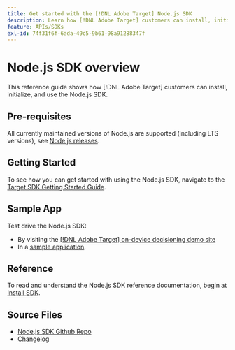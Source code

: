 ```yaml
---
title: Get started with the [!DNL Adobe Target] Node.js SDK
description: Learn how [!DNL Adobe Target] customers can install, initialize, and use the Node.js SDK.
feature: APIs/SDKs
exl-id: 74f31f6f-6ada-49c5-9b61-98a91288347f
---
```

# Node.js SDK overview

This reference guide shows how [!DNL Adobe Target] customers can install, initialize, and use the Node.js SDK.

## Pre-requisites

All currently maintained versions of Node.js are supported (including LTS versions), see [Node.js releases](https://en.wikipedia.org/wiki/Node.js#Releases).

## Getting Started

To see how you can get started with using the Node.js SDK, navigate to the [Target SDK Getting Started Guide](../sdk-guides/getting-started/getting-started.md).

## Sample App

Test drive the Node.js SDK:

* By visiting the [[!DNL Adobe Target] on-device decisioning demo site](https://github.com/adobe/on-device-decisioning-demo-site)
* In a [sample application](../sdk-guides/sample-apps/sample-apps.md).

## Reference

To read and understand the Node.js SDK reference documentation, begin at [Install SDK](install-sdk.md).

## Source Files

* [Node.js SDK Github Repo](https://github.com/adobe/target-nodejs-sdk)
* [Changelog](https://github.com/adobe/target-nodejs-sdk/blob/main/CHANGELOG.md)
​​
